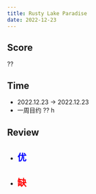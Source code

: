 ```yaml
---
title: Rusty Lake Paradise
date: 2022-12-23
---
```


## Score
??

## Time
- 2022.12.23 -> 2022.12.23
- 一周目约 ?? h


## Review

- <font color=#0000FF>优</font>
    - 
- <font color=#FF0000>缺</font>
    - 
